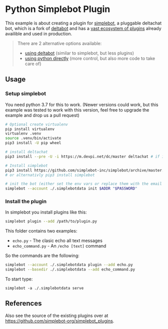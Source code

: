 # Python Simplebot Plugin

This example is about creating a plugin for [simplebot](https://github.com/simplebot-org/simplebot),
a pluggable deltachat bot,
which is a fork of [deltabot](https://github.com/deltachat-bot/deltabot) and has a [vast ecosystem of plugins](https://github.com/SimpleBot-Inc/simplebot_plugins) already availible and used in production.

> There are 2 alternative options available:
>
> - [using deltabot](../python_deltabot_plugin) (similar to simplebot, but less plugins)
> - [using python directly](../python) (more control, but also more code to take care of)

## Usage

### Setup simplebot

You need python 3.7 for this to work. (Newer versions could work, but this example was tested to work with this version, feel free to upgrade the example and drop us a pull request)

```sh
# Optional create virtualenv
pip install virtualenv
virtualenv .venv
source .venv/bin/activate
pip3 install -U pip wheel

# install deltachat
pip3 install --pre -U -i https://m.devpi.net/dc/master deltachat # if it doesn't work, see https://github.com/deltachat/deltachat-core-rust/tree/master/python for instructions on how to install it from source)

# Install simplebot
pip3 install https://github.com/simplebot-inc/simplebot/archive/master.zip
# or alternativly pip3 install simplebot

# init the bot (either set the env vars or replace them with the email credentials the bot should use)
simplebot --account ./.simplebotdata init $ADDR "$PASSWORD"
```

### Install the plugin

In simplebot you install plugins like this:

```sh
simplebot plugin --add /path/to/plugin.py
```

This folder contains two examples:

- `echo.py` - The clasic echo all text messages
- `echo_command.py` - An `/echo [text]` command

So the commands are the following:

```sh
simplebot --account ./.simplebotdata plugin --add echo.py
simplebot --basedir ./.simplebotdata --add echo_command.py
```

To start type:

```
simplebot -a ./.simplebotdata serve
```

## References

Also see the source of the existing plugins over at https://github.com/simplebot-org/simplebot_plugins.
